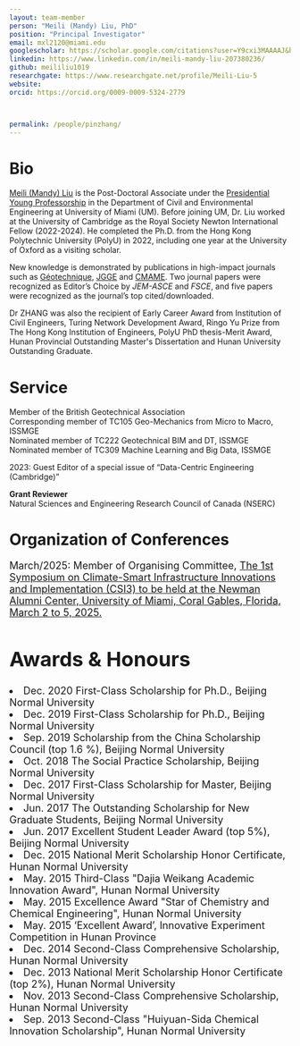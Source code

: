 ```yaml
---
layout: team-member
person: "Meili (Mandy) Liu, PhD"
position: "Principal Investigator"
email: mxl2120@miami.edu
googlescholar: https://scholar.google.com/citations?user=Y9cxi3MAAAAJ&hl=en
linkedin: https://www.linkedin.com/in/meili-mandy-liu-207380236/
github: meililiu1019
researchgate: https://www.researchgate.net/profile/Meili-Liu-5
website: 
orcid: https://orcid.org/0009-0009-5324-2779



permalink: /people/pinzhang/
---
```

# __Bio__
[Meili (Mandy) Liu](https://cde.nus.edu.sg/cee/staff/zhangpin/) is the Post-Doctoral Associate under the [Presidential Young Professorship](https://www.nus.edu.sg/careers/nus-programmes/) in the Department of Civil and Environmental Engineering at University of Miami (UM). Before joining UM, Dr. Liu worked at the University of Cambridge as the Royal Society Newton International Fellow (2022-2024). He completed the Ph.D. from the Hong Kong Polytechnic University (PolyU) in 2022, including one year at the University of Oxford as a visiting scholar.  

New knowledge is demonstrated by publications in high-impact journals such as [Géotechnique](https://www.icevirtuallibrary.com/toc/jgeot/current), [JGGE](https://ascelibrary.org/journal/jggefk) and [CMAME](https://www.sciencedirect.com/journal/computer-methods-in-applied-mechanics-and-engineering). Two journal papers were recognized as Editor’s Choice by *JEM-ASCE* and *FSCE*, and five papers were recognized as the journal’s top cited/downloaded.  

Dr ZHANG was also the recipient of Early Career Award from Institution of Civil Engineers, Turing Network Development Award, Ringo Yu Prize from The Hong Kong Institution of Engineers, PolyU PhD thesis-Merit Award, Hunan Provincial Outstanding Master's Dissertation and Hunan University Outstanding Graduate.

# __Service__
Member of the British Geotechnical Association  
Corresponding member of TC105 Geo-Mechanics from Micro to Macro, ISSMGE  
Nominated member of TC222 Geotechnical BIM and DT, ISSMGE  
Nominated member of TC309 Machine Learning and Big Data, ISSMGE  

2023: Guest Editor of a special issue of “Data-Centric Engineering (Cambridge)”

**Grant Reviewer**  
Natural Sciences and Engineering Research Council of Canada (NSERC)

# __Organization of Conferences__
<p><font size=4>March/2025: Member of Organising Committee, <a href="https://lnkd.in/g8tHQ_xS"> The 1st Symposium on Climate-Smart Infrastructure Innovations and Implementation (CSI3) to be held at the Newman Alumni Center, University of Miami, Coral Gables, Florida, March 2 to 5, 2025.</a></p>
         
# __Awards & Honours__
<li>Dec. 2020 First-Class Scholarship for Ph.D., Beijing Normal University</li>
<li>Dec. 2019 First-Class Scholarship for Ph.D., Beijing Normal University</li>
<li>Sep. 2019 Scholarship from the China Scholarship Council (top 1.6 %), Beijing Normal University </li>
<li>Oct. 2018 The Social Practice Scholarship, Beijing Normal University</li>
<li>Dec. 2017 First-Class Scholarship for Master, Beijing Normal University</li>
<li>Jun. 2017 The Outstanding Scholarship for New Graduate Students, Beijing Normal University</li>
<li>Jun. 2017 Excellent Student Leader Award (top 5%), Beijing Normal University</li>
<li>Dec. 2015 National Merit Scholarship Honor Certificate, Hunan Normal University</li>
<li>May. 2015 Third-Class "Dajia Weikang Academic Innovation Award", Hunan Normal University</li>
<li>May. 2015 Excellence Award "Star of Chemistry and Chemical Engineering", Hunan Normal University</li> 
<li>May. 2015 ‘Excellent Award’, Innovative Experiment Competition in Hunan Province</li>
<li>Dec. 2014 Second-Class Comprehensive Scholarship, Hunan Normal University</li>
<li>Dec. 2013 National Merit Scholarship Honor Certificate (top 2%), Hunan Normal University</li>
<li>Nov. 2013 Second-Class Comprehensive Scholarship, Hunan Normal University</li>
<li>Sep. 2013 Second-Class "Huiyuan-Sida Chemical Innovation Scholarship", Hunan Normal University</li>
         
